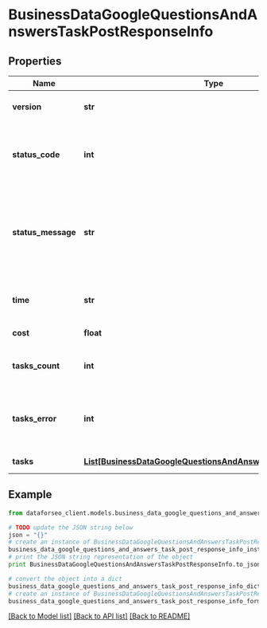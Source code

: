 # BusinessDataGoogleQuestionsAndAnswersTaskPostResponseInfo


## Properties

Name | Type | Description | Notes
------------ | ------------- | ------------- | -------------
**version** | **str** | the current version of the API | [optional] 
**status_code** | **int** | general status code you can find the full list of the response codes here | [optional] 
**status_message** | **str** | general informational message you can find the full list of general informational messages here | [optional] 
**time** | **str** | total execution time, seconds | [optional] 
**cost** | **float** | total tasks cost, USD | [optional] 
**tasks_count** | **int** | the number of tasks in the tasks array | [optional] 
**tasks_error** | **int** | the number of tasks in the tasks array returned with an error | [optional] 
**tasks** | [**List[BusinessDataGoogleQuestionsAndAnswersTaskPostTaskInfo]**](BusinessDataGoogleQuestionsAndAnswersTaskPostTaskInfo.md) | array of tasks | [optional] 

## Example

```python
from dataforseo_client.models.business_data_google_questions_and_answers_task_post_response_info import BusinessDataGoogleQuestionsAndAnswersTaskPostResponseInfo

# TODO update the JSON string below
json = "{}"
# create an instance of BusinessDataGoogleQuestionsAndAnswersTaskPostResponseInfo from a JSON string
business_data_google_questions_and_answers_task_post_response_info_instance = BusinessDataGoogleQuestionsAndAnswersTaskPostResponseInfo.from_json(json)
# print the JSON string representation of the object
print BusinessDataGoogleQuestionsAndAnswersTaskPostResponseInfo.to_json()

# convert the object into a dict
business_data_google_questions_and_answers_task_post_response_info_dict = business_data_google_questions_and_answers_task_post_response_info_instance.to_dict()
# create an instance of BusinessDataGoogleQuestionsAndAnswersTaskPostResponseInfo from a dict
business_data_google_questions_and_answers_task_post_response_info_form_dict = business_data_google_questions_and_answers_task_post_response_info.from_dict(business_data_google_questions_and_answers_task_post_response_info_dict)
```
[[Back to Model list]](../README.md#documentation-for-models) [[Back to API list]](../README.md#documentation-for-api-endpoints) [[Back to README]](../README.md)


